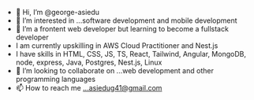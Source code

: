 - 👋 Hi, I’m @george-asiedu
- 👀 I’m interested in ...software development and mobile development
- 🌱 I’m a frontent web developer but learning to become a fullstack developer
- I am currently upskilling in AWS Cloud Practitioner and Nest.js
- I have skills in HTML, CSS, JS, TS, React, Tailwind, Angular, MongoDB, node, express, Java, Postgres, Nest.js, Linux
- 💞️ I’m looking to collaborate on ...web development and other programming languages
- 📫 How to reach me ...asiedug41@gmail.com

<!---
george-asiedu/george-asiedu is a ✨ special ✨ repository because its `README.md` (this file) appears on your GitHub profile.
You can click the Preview link to take a look at your changes.
--->
